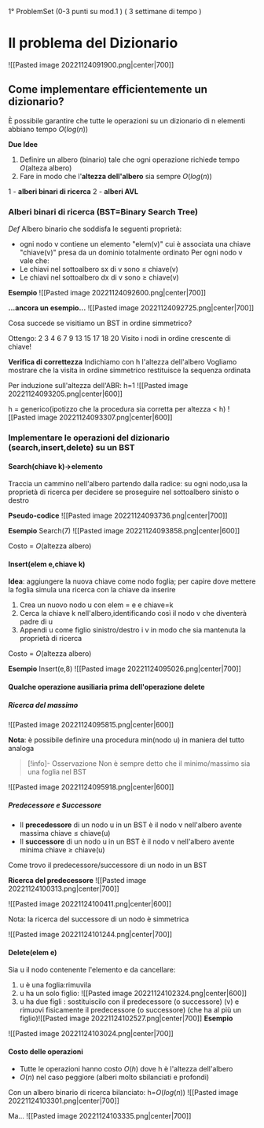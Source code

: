 1° ProblemSet (0-3 punti su mod.1 ) ( 3 settimane di tempo )
# Il problema del Dizionario

![[Pasted image 20221124091900.png|center|700]]

## Come implementare efficientemente un dizionario?
È possibile garantire che tutte le operazioni su un dizionario di n elementi abbiano tempo $O(log(n))$

**Due Idee**
1. Definire un albero (binario) tale che ogni operazione richiede tempo $O(\text{alteza albero})$
2. Fare in modo che l'**altezza dell'albero** sia sempre $O(log(n))$

1 - **alberi binari di ricerca**
2 - **alberi AVL**

### Alberi binari di ricerca (BST=Binary Search Tree)
*Def*
Albero binario che soddisfa le seguenti proprietà:
- ogni nodo v contiene un elemento "elem(v)" cui è associata una chiave "chiave(v)" presa da un dominio totalmente ordinato
Per ogni nodo v vale che:
- Le chiavi nel sottoalbero sx di v sono $\leq$ chiave(v)
- Le chiavi nel sottoalbero dx di v sono $\geq$ chiave(v)

**Esempio**
![[Pasted image 20221124092600.png|center|700]]

**...ancora un esempio...**
![[Pasted image 20221124092725.png|center|700]]

Cosa succede se visitiamo un BST in ordine simmetrico?

Ottengo: 2 3 4 6 7 9 13 15 17 18 20
Visito i nodi in ordine crescente di chiave!

**Verifica di correttezza**
Indichiamo con h l'altezza dell'albero
Vogliamo mostrare che la visita in ordine simmetrico restituisce la sequenza ordinata

Per induzione sull'altezza dell'ABR: h=1
![[Pasted image 20221124093205.png|center|600]]

h = generico(ipotizzo che la procedura sia corretta per altezza $\lt$ h)
![[Pasted image 20221124093307.png|center|600]]

### Implementare le operazioni del dizionario (search,insert,delete) su un BST
#### Search(chiave k)->elemento

Traccia un cammino nell'albero partendo dalla radice: su ogni nodo,usa la proprietà di ricerca per decidere se proseguire nel sottoalbero sinisto o destro

**Pseudo-codice**
![[Pasted image 20221124093736.png|center|700]]

**Esempio**
Search(7)
![[Pasted image 20221124093858.png|center|600]]

Costo = $O(\text{altezza albero})$

#### Insert(elem e,chiave k)
**Idea**: aggiungere la nuova chiave come nodo foglia; per capire dove mettere la foglia simula una ricerca con la chiave da inserire

1. Crea un nuovo nodo u con elem = e e chiave=k
2. Cerca la chiave k nell'albero,identificando così il nodo v che diventerà padre di u
3. Appendi u come figlio sinistro/destro i v in modo che sia mantenuta la proprietà di ricerca

Costo = $O(\text{altezza albero})$

**Esempio**
Insert(e,8)
![[Pasted image 20221124095026.png|center|700]]

#### Qualche operazione ausiliaria prima dell'operazione delete

##### Ricerca del massimo
![[Pasted image 20221124095815.png|center|600]]

**Nota**: è possibile definire una procedura min(nodo u) in maniera del tutto analoga
>[!info]- Osservazione
>Non è sempre detto che il minimo/massimo sia una foglia nel BST

![[Pasted image 20221124095918.png|center|600]]

##### Predecessore e Successore

- Il **precedessore** di un nodo u in un BST è il nodo v nell'albero avente massima chiave $\leq$ chiave(u)
- Il **successore** di un nodo u in un BST è il nodo v nell'albero avente minima chiave $\geq$ chiave(u)

Come trovo il predecessore/successore di un nodo in un BST

**Ricerca del predecessore**
![[Pasted image 20221124100313.png|center|700]]

![[Pasted image 20221124100411.png|center|600]]

Nota: la ricerca del successore di un nodo è simmetrica

![[Pasted image 20221124101244.png|center|700]]

#### Delete(elem e)
Sia u il nodo contenente l'elemento e da cancellare:
1. u è una foglia:rimuvila
2. u ha un solo figlio: ![[Pasted image 20221124102324.png|center|600]]
3. u ha due figli : sostituiscilo con il predecessore (o successore) (v)  e rimuovi fisicamente il predecessore (o successore) (che ha al più un figlio)![[Pasted image 20221124102527.png|center|700]]
**Esempio**

![[Pasted image 20221124103024.png|center|700]]
#### Costo delle operazioni
- Tutte le operazioni hanno costo $O(h)$ dove h è l'altezza dell'albero
- $O(n)$ nel caso peggiore (alberi molto sbilanciati e profondi)

Con un albero binario di ricerca bilanciato: h=$O(log(n))$
![[Pasted image 20221124103301.png|center|700]]

Ma...
![[Pasted image 20221124103335.png|center|700]]

